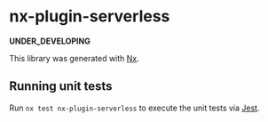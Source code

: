 # nx-plugin-serverless

**UNDER_DEVELOPING**

This library was generated with [Nx](https://nx.dev).

## Running unit tests

Run `nx test nx-plugin-serverless` to execute the unit tests via [Jest](https://jestjs.io).
